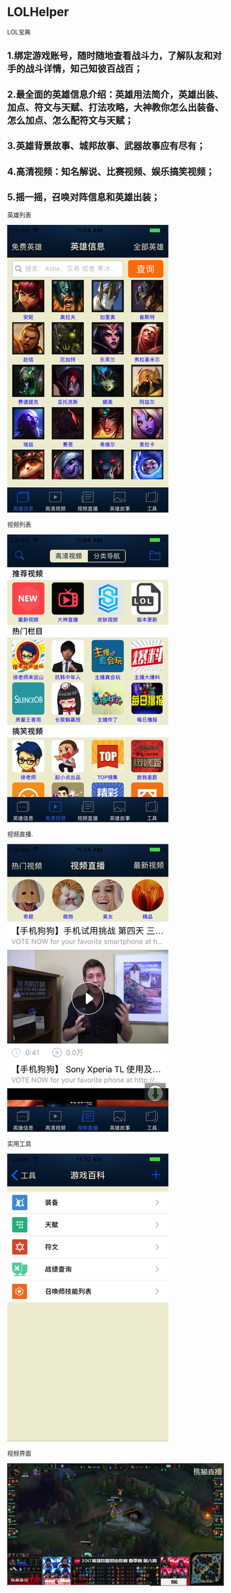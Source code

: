 # LOLHelper
LOL宝典
## 1.绑定游戏账号，随时随地查看战斗力，了解队友和对手的战斗详情，知己知彼百战百；
## 2.最全面的英雄信息介绍：英雄用法简介，英雄出装、加点、符文与天赋、打法攻略，大神教你怎么出装备、怎么加点、怎么配符文与天赋；
## 3.英雄背景故事、城邦故事、武器故事应有尽有；
## 4.高清视频：知名解说、比赛视频、娱乐搞笑视频；
## 5.摇一摇，召唤对阵信息和英雄出装；

英雄列表

![image](https://github.com/xiaowu1225/LOLHelper/blob/master/Screenshots/英雄列表.png)

视频列表

![image](https://github.com/xiaowu1225/LOLHelper/blob/master/Screenshots/视频列表.png)

视频直播.

![image](https://github.com/xiaowu1225/LOLHelper/blob/master/Screenshots/视频直播.png)

实用工具

![image](https://github.com/xiaowu1225/LOLHelper/blob/master/Screenshots/实用工具.png)

视频界面

![image](https://github.com/xiaowu1225/LOLHelper/blob/master/Screenshots/视频界面.png)
